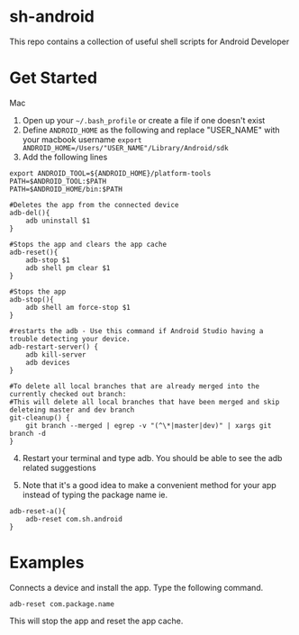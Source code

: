 # sh-android
This repo contains a collection of useful shell scripts for Android Developer

# Get Started
Mac
1. Open up your `~/.bash_profile` or create a file if one doesn't exist
2. Define `ANDROID_HOME` as the following and replace "USER_NAME" with your macbook username
`export ANDROID_HOME=/Users/"USER_NAME"/Library/Android/sdk`
3. Add the following lines
```
export ANDROID_TOOL=${ANDROID_HOME}/platform-tools
PATH=$ANDROID_TOOL:$PATH
PATH=$ANDROID_HOME/bin:$PATH

#Deletes the app from the connected device
adb-del(){
	adb uninstall $1
}

#Stops the app and clears the app cache
adb-reset(){
	adb-stop $1
	adb shell pm clear $1
}

#Stops the app
adb-stop(){
	adb shell am force-stop $1
}

#restarts the adb - Use this command if Android Studio having a trouble detecting your device.
adb-restart-server() {
	adb kill-server
	adb devices
}

#To delete all local branches that are already merged into the currently checked out branch:
#This will delete all local branches that have been merged and skip deleteing master and dev branch
git-cleanup() {
	git branch --merged | egrep -v "(^\*|master|dev)" | xargs git branch -d
}
```
4. Restart your terminal and type adb. You should be able to see the adb related suggestions

5. Note that it's a good idea to make a convenient method for your app instead of typing the package name
ie.
```
adb-reset-a(){
	adb-reset com.sh.android
}
```

# Examples
Connects a device and install the app.
Type the following command.

`adb-reset com.package.name`

This will stop the app and reset the app cache.


